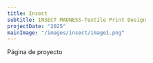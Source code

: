 ```yaml
---
title: Insect
subtitle: INSECT MADNESS-Textile Print Design
projectDate: "2025"
mainImage: "/images/insect/image1.png"
---
```

Página de proyecto
